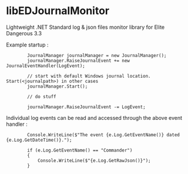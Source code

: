 # libEDJournalMonitor
Lightweight .NET Standard log &amp; json files monitor library for Elite Dangerous 3.3

Example startup :

            JournalManager journalManager = new JournalManager();
            journalManager.RaiseJournalEvent += new JournalEventHandler(LogEvent);

            // start with default Windows journal location. Start(<journalpath>) in other cases
            journalManager.Start();

            // do stuff

            journalManager.RaiseJournalEvent -= LogEvent;

Individual log events can be read and accessed through the above event handler :

            Console.WriteLine($"The event {e.Log.GetEventName()} dated {e.Log.GetDateTime()}.");

            if (e.Log.GetEventName() == "Commander")
            {
                Console.WriteLine($"{e.Log.GetRawJson()}");
            }
